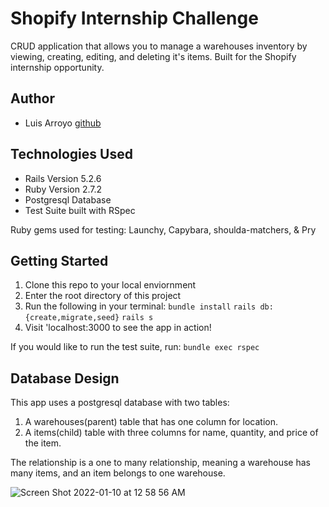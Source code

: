 # Shopify Internship Challenge

CRUD application that allows you to manage a warehouses inventory by viewing, creating, editing, and deleting it's items. Built for the Shopify internship opportunity.

## Author 

- Luis Arroyo [github](https://github.com/larroyo1)

## Technologies Used

- Rails Version 5.2.6
- Ruby Version 2.7.2 
- Postgresql Database
- Test Suite built with RSpec

Ruby gems used for testing: Launchy, Capybara, shoulda-matchers, & Pry

## Getting Started 

1. Clone this repo to your local enviornment
2. Enter the root directory of this project 
3. Run the following in your terminal: 
  ```bundle install``` 
  ```rails db:{create,migrate,seed}```
  ```rails s```
4. Visit 'localhost:3000 to see the app in action! 

If you would like to run the test suite, run: 
```bundle exec rspec```

## Database Design 

This app uses a postgresql database with two tables: 

1. A warehouses(parent) table that has one column for location.
2. A items(child) table with three columns for name, quantity, and price of the item.

The relationship is a one to many relationship, meaning a warehouse has many items, and an item belongs to one warehouse.

![Screen Shot 2022-01-10 at 12 58 56 AM](https://user-images.githubusercontent.com/79363697/148733846-2ab58d48-f3ed-46c2-9bc7-425a21dc5218.png)
